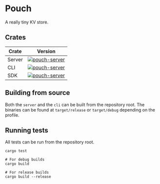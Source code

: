 # Pouch

A really tiny KV store.

## Crates

| Crate  | Version                                                                                                    |
|--------|------------------------------------------------------------------------------------------------------------|
| Server | [![pouch-server](https://img.shields.io/crates/v/pouch-server.svg)](https://crates.io/crates/pouch-server) |
| CLI    | [![pouch-server](https://img.shields.io/crates/v/pouch-cli.svg)](https://crates.io/crates/pouch-cli)       |
| SDK    | [![pouch-server](https://img.shields.io/crates/v/pouch-sdk.svg)](https://crates.io/crates/pouch-sdk)       |

## Building from source

Both the `server` and the `cli` can be built from the repository root. The binaries can be found at `target/release`
or `target/debug` depending on the profile.

## Running tests

All tests can be run from the repository root.

```shell
cargo test
```

```shell
# For debug builds
cargo build

# For release builds
cargo build --release
```
